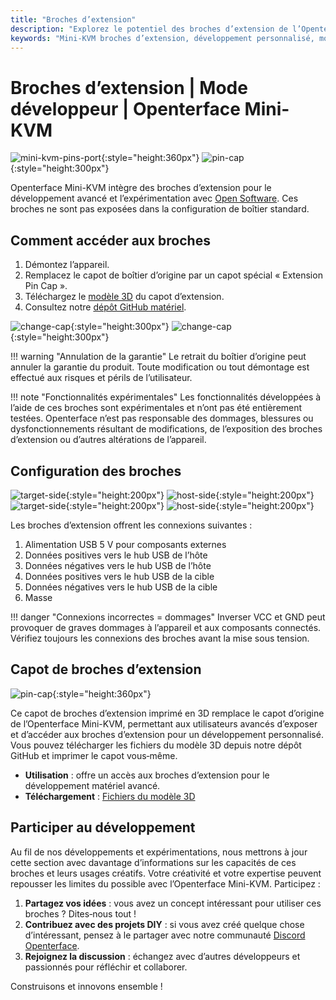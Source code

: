 ```yaml
---
title: "Broches d’extension"
description: "Explorez le potentiel des broches d’extension de l’Openterface Mini-KVM pour le développement matériel personnalisé et les projets open source."
keywords: "Mini-KVM broches d’extension, développement personnalisé, modification matérielle, KVM open source"
---
```


# **Broches d’extension** | Mode développeur | Openterface Mini-KVM

![mini-kvm-pins-port](https://assets.openterface.com/images/product/mini-kvm-pins-port.webp){:style="height:360px"}
![pin-cap](https://assets.openterface.com/images/product/part/pin-cap.webp){:style="height:300px"}

Openterface Mini-KVM intègre des broches d’extension pour le développement avancé et l’expérimentation avec [Open Software](/app). Ces broches ne sont pas exposées dans la configuration de boîtier standard.

## Comment accéder aux broches

1. Démontez l’appareil.
2. Remplacez le capot de boîtier d’origine par un capot spécial « Extension Pin Cap ».
3. Téléchargez le [modèle 3D](https://github.com/TechxArtisanStudio/Openterface_Mini-KVM_Hardware/tree/main/models) du capot d’extension.
4. Consultez notre [dépôt GitHub matériel](https://github.com/TechxArtisanStudio/Openterface_Mini-KVM_Hardware).

![change-cap](https://assets.openterface.com/images/product/change-cap.svg#only-light){:style="height:300px"}
![change-cap](https://assets.openterface.com/images/product/change-cap_1.svg#only-dark){:style="height:300px"}

!!! warning "Annulation de la garantie"
    Le retrait du boîtier d’origine peut annuler la garantie du produit. Toute modification ou tout démontage est effectué aux risques et périls de l’utilisateur.

!!! note "Fonctionnalités expérimentales"
    Les fonctionnalités développées à l’aide de ces broches sont expérimentales et n’ont pas été entièrement testées. Openterface n’est pas responsable des dommages, blessures ou dysfonctionnements résultant de modifications, de l’exposition des broches d’extension ou d’autres altérations de l’appareil.

## Configuration des broches

![target-side](https://assets.openterface.com/images/product/extension-pins-1.svg#only-light){:style="height:200px"}
![host-side](https://assets.openterface.com/images/product/extension-pins-2.svg#only-light){:style="height:200px"}
![target-side](https://assets.openterface.com/images/product/extension-pins-1_1.svg#only-dark){:style="height:200px"}
![host-side](https://assets.openterface.com/images/product/extension-pins-2_1.svg#only-dark){:style="height:200px"}

Les broches d’extension offrent les connexions suivantes :

1. Alimentation USB 5 V pour composants externes
2. Données positives vers le hub USB de l’hôte
3. Données négatives vers le hub USB de l’hôte
4. Données positives vers le hub USB de la cible
5. Données négatives vers le hub USB de la cible
6. Masse

!!! danger "Connexions incorrectes = dommages"
    Inverser VCC et GND peut provoquer de graves dommages à l’appareil et aux composants connectés. Vérifiez toujours les connexions des broches avant la mise sous tension.

## Capot de broches d’extension

![pin-cap](https://assets.openterface.com/images/product/part/pin-cap.webp){:style="height:360px"}

Ce capot de broches d’extension imprimé en 3D remplace le capot d’origine de l’Openterface Mini-KVM, permettant aux utilisateurs avancés d’exposer et d’accéder aux broches d’extension pour un développement personnalisé. Vous pouvez télécharger les fichiers du modèle 3D depuis notre dépôt GitHub et imprimer le capot vous‑même.

- **Utilisation** : offre un accès aux broches d’extension pour le développement matériel avancé.
- **Téléchargement** : [Fichiers du modèle 3D](https://github.com/TechxArtisanStudio/Openterface_Mini-KVM_Hardware/tree/main/models)

## Participer au développement

Au fil de nos développements et expérimentations, nous mettrons à jour cette section avec davantage d’informations sur les capacités de ces broches et leurs usages créatifs. Votre créativité et votre expertise peuvent repousser les limites du possible avec l’Openterface Mini-KVM. Participez :

1. **Partagez vos idées** : vous avez un concept intéressant pour utiliser ces broches ? Dites‑nous tout !
2. **Contribuez avec des projets DIY** : si vous avez créé quelque chose d’intéressant, pensez à le partager avec notre communauté [Discord Openterface](/discord).
3. **Rejoignez la discussion** : échangez avec d’autres développeurs et passionnés pour réfléchir et collaborer.

Construisons et innovons ensemble !
